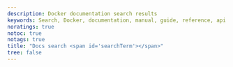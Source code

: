 ```yaml
---
description: Docker documentation search results
keywords: Search, Docker, documentation, manual, guide, reference, api
noratings: true
notoc: true
notags: true
title: "Docs search <span id='searchTerm'></span>"
tree: false
---
```


<style type='text/css'>
#my-cse1 { all: initial !important; all: default !important; }
#my-cse1 table, #my-cse1 table tr, #my-cse1 table tr th, #my-cse1 table tr td, .gs-bidi-start-align { border: 0px !important; padding: 0px !important; line-height: initial !important; margin: 0px !important; }
.gs-snippet { margin-top: 0px !important; margin-bottom: 0px !important; padding: 0px !important; color: #999}
.gs-webResult .gs-result .gs-no-results-result { padding: 10px !important; }
.gs-per-result-labels { display: none !important; }
.gsc-url-top, .gsc-thumbnail-inside, .gs-spelling { padding: 0px !important; }
.gcsc-branding { padding-right: 0px !important; }
.gsc-tabHeader.gsc-tabhActive, .gsc-tabsArea { border-color: #CCC !important; }
.gcs-input, #gsc-i-id1 { padding: 5px 5px 5px 5px !important; }
#gscb_a, .gscb_a { padding: 3px 0px 0px 0px !important;}
.gsc-control-cse, .gsc-control-cse-en { padding: 0px !important; }
.gsc-result-info { padding-bottom: 0px !important; }
</style>

<div id="glossaryMatch"></div>

<script defer>
// Replace the subscriptionKey string value with your valid subscription key.
var subscriptionKey = "a71972579d8640d38b3bc859d7c4f1c3";
var customconfig = "3956951448";
var first = 'First'; // Override for Chinese.
var last = 'Last';
var prev = 'Prev';
var next = 'Next';
var mkt = "en-us";

/* CN Version:

first: '首页',
last: '尾页',
prev: '上页',
next: '下页',

*/

function doBingPagingSearch(page) {

    var searchText = decodeURI(getQueryString().q);
    if (searchText != "undefined" && searchText != '') {
        if (page == "undefined") {
            page = 1;
            startPos = 0;
        } else {
            startPos = (page - 1) * 10;
        }

        var bingEndPoint = "https://api.cognitive.microsoft.com/bingcustomsearch/v5.0/search";

        // Request parameters.
        var reqParams = {
            "q": searchText,
            "customconfig": customconfig,
            "responseFilter": "Webpages",
            "mkt": mkt,
            "safesearch": "Moderate",
            "count": "10",
            "offset": startPos,
        };

        $.ajax({
            url: bingEndPoint + "?" + $.param(reqParams),
            beforeSend: function (xhrObj) {
            xhrObj.setRequestHeader("Content-Type", "application/json");
            xhrObj.setRequestHeader("Ocp-Apim-Subscription-Key", subscriptionKey);
            },
            type: "GET",
        })
        .done(function (data) {
            var pageHits = data.webPages.value;
            var totalPageHits = data.webPages.totalEstimatedMatches;

            if (totalPageHits != 0) {
                var totalPageNum = Math.ceil(totalPageHits / 10);
                var $pagination = $('#pagination-result');
                var paginationOpts = {
                    totalPages: totalPageNum,
                    visiblePages: 5,
                    first: first,
                    last: last,
                    prev: prev,
                    next: next,
                    initiateStartPageClick: false,
                    onPageClick: function (event, page) {
                        doBingPagingSearch(page);
                    }
                };

                $pagination.twbsPagination(paginationOpts);

                var searchResult = "<div class='result-total'>总共 "+ totalPageHits + " 条结果</div>";

                for (var i = 0; i < pageHits.length; i++) {
                    var item = pageHits[i];

                    var title = item.name;
                    var url = item.url;
                    var desc = item.snippet;
                    var descHtml = "<div class='result-desc'>" + desc + "</div>";

                    // hightlight keywords start
                    searchText = searchText.replace(/(\s+)/, "(<[^>]+>)*$1(<[^>]+>)*");
                    var pattern = new RegExp("(" + searchText + ")", "gi");

                    title = title.replace(pattern, "<b>$1</b>");
                    title = title.replace(/(<b>[^<>]*)((<[^>]+>)+)([^<>]*<\/b>)/, "$1</b>$2<b>$4");
                    // hightlight keywords end

                    var titleHtml = "<a class='result-title' href='" + url + "'>" + title + "</a>";

                    var urlHtml = "<div class='result-url'>" + url + "</div>";

                    searchResultHtml += "<div class='result-wrap'>" + titleHtml + urlHtml + descHtml + "</div>";

                }

                $("#search-result").html(searchResultHtml);
            } else {
                var noResultHtml = '没有结果!';
                $("#search-result").html(noResultHtml);
            }

        })
        .fail(function (jqXHR, textStatus, errorThrown) {
            var errorString = (errorThrown === "") ? "Error. " : errorThrown + " (" + jqXHR.status + "): ";
            errorString += (jqXHR.responseText === "") ? "" : (jQuery.parseJSON(jqXHR.responseText).message) ?
            jQuery.parseJSON(jqXHR.responseText).message : jQuery.parseJSON(jqXHR.responseText).error.message;
            console.log(errorString);
        });
    }
}

function getQueryString() {
    var vars = [], hash;
    var hashes = window.location.href.slice(window.location.href.indexOf('?') + 1).split('&');
    for (var i = 0; i < hashes.length; i++) {
        hash = hashes[i].split('=');
        vars.push(hash[0]);
        vars[hash[0]] = hash[1];
    }
    return vars;
}

setTimeout(function(){

  $(document).ready(function () {

      $(document).ajaxStart(function(){
          $("#ajax_loading").show();
      }).ajaxComplete(function(){
          $("#ajax_loading").hide();
      });

      doBingPagingSearch();

  });

  $(document).ready(function() {
    if (decodeURI(queryString().q) != "undefined" && decodeURI(queryString().q) && decodeURI(queryString().q).length > 0) {
      $("#st-search-input").val(decodeURI(queryString().q));
      $("#st-search-input").focus();
      $("#searchTerm").html("results for: " + decodeURI(queryString().q))
    }
  });
}, 1);
</script>
